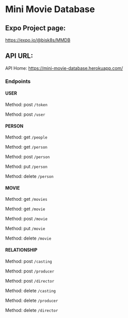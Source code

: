 # Mini Movie Database

## Expo Project page:

https://expo.io/@bisk8s/MMDB

## API URL:

API Home: https://mini-movie-database.herokuapp.com/

### Endpoints

#### USER

Method: post
`/token`

Method: post
`/user`

#### PERSON

Method: get
`/people`

Method: get
`/person`

Method: post
`/person`

Method: put
`/person`

Method: delete
`/person`

#### MOVIE

Method: get
`/movies`

Method: get
`/movie`

Method: post
`/movie`

Method: put
`/movie`

Method: delete
`/movie`

#### RELATIONSHIP

Method: post
`/casting`

Method: post
`/producer`

Method: post
`/director`

Method: delete
`/casting`

Method: delete
`/producer`

Method: delete
`/director`
